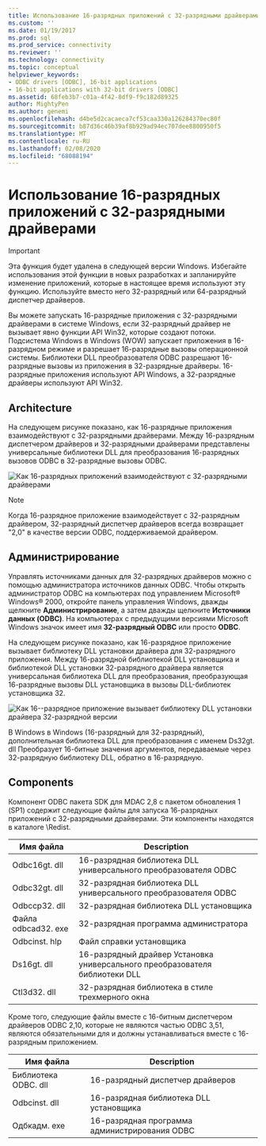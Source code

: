 ```yaml
---
title: Использование 16-разрядных приложений с 32-разрядными драйверами | Документация Майкрософт
ms.custom: ''
ms.date: 01/19/2017
ms.prod: sql
ms.prod_service: connectivity
ms.reviewer: ''
ms.technology: connectivity
ms.topic: conceptual
helpviewer_keywords:
- ODBC drivers [ODBC], 16-bit applications
- 16-bit applications with 32-bit drivers [ODBC]
ms.assetid: 68feb3b7-c01a-4f42-8df9-f9c182d89325
author: MightyPen
ms.author: genemi
ms.openlocfilehash: d4be5d2cacaeca7cf53caa330a126284370ec80f
ms.sourcegitcommit: b87d36c46b39af8b929ad94ec707dee8800950f5
ms.translationtype: MT
ms.contentlocale: ru-RU
ms.lasthandoff: 02/08/2020
ms.locfileid: "68088194"
---
```

# <a name="using-16-bit-applications-with-32-bit-drivers"></a>Использование 16-разрядных приложений с 32-разрядными драйверами
> [!IMPORTANT]  
>  Эта функция будет удалена в следующей версии Windows. Избегайте использования этой функции в новых разработках и запланируйте изменение приложений, которые в настоящее время используют эту функцию. Используйте вместо него 32-разрядный или 64-разрядный диспетчер драйверов.  
  
 Вы можете запускать 16-разрядные приложения с 32-разрядными драйверами в системе Windows, если 32-разрядный драйвер не вызывает явно функции API Win32, которые создают потоки. Подсистема Windows в Windows (WOW) запускает приложения в 16-разрядном режиме и разрешает 16-разрядные вызовы операционной системы. Библиотеки DLL преобразователя ODBC разрешают 16-разрядные вызовы из приложения в 32-разрядные драйверы. 16-разрядные приложения используют API Windows, а 32-разрядные драйверы используют API Win32.  
  
## <a name="architecture"></a>Architecture  
 На следующем рисунке показано, как 16-разрядные приложения взаимодействуют с 32-разрядными драйверами. Между 16-разрядным диспетчером драйверов и 32-разрядными драйверами представлены универсальные библиотеки DLL для преобразования 16-разрядных вызовов ODBC в 32-разрядные вызовы ODBC.  
  
 ![Как 16&#45;разрядных приложений взаимодействуют с 32&#45;разрядными драйверами](../../odbc/microsoft/media/sdka2.gif "sdka2")  
  
> [!NOTE]  
>  Когда 16-разрядное приложение взаимодействует с 32-разрядным драйвером, 32-разрядный диспетчер драйверов всегда возвращает "2,0" в качестве версии ODBC, поддерживаемой драйвером.  
  
## <a name="administration"></a>Администрирование  
 Управлять источниками данных для 32-разрядных драйверов можно с помощью администратора источников данных ODBC. Чтобы открыть администратор ODBC на компьютерах под управлением Microsoft® Windows® 2000, откройте панель управления Windows, дважды щелкните **Администрирование**, а затем дважды щелкните **Источники данных (ODBC)**. На компьютерах с предыдущими версиями Microsoft Windows значок имеет имя **32-разрядный ODBC** или просто **ODBC**.  
  
 На следующем рисунке показано, как 16-разрядное приложение вызывает библиотеку DLL установки драйвера для 32-разрядного приложения. Между 16-разрядной библиотекой DLL установщика и библиотекой DLL установки 32-разрядного драйвера является универсальная библиотека DLL для преобразования, преобразующая 16-разрядные вызовы DLL установщика в вызовы DLL-библиотек установщика 32.  
  
 ![Как 16-&#45;разрядное приложение вызывает библиотеку DLL установки драйвера 32&#45;разрядной версии](../../odbc/microsoft/media/sdka3.gif "sdka3")  
  
 В Windows в Windows (16-разрядный для 32-разрядный), дополнительная библиотека DLL для преобразования с именем Ds32gt. dll Преобразует 16-битные значения аргументов, передаваемые через 32-разрядную библиотеку DLL, обратно в 16-разрядную.  
  
## <a name="components"></a>Components  
 Компонент ODBC пакета SDK для MDAC 2,8 с пакетом обновления 1 (SP1) содержит следующие файлы для запуска 16-разрядных приложений с 32-разрядными драйверами. Эти компоненты находятся в каталоге \Redist.  
  
|Имя файла|Description|  
|---------------|-----------------|  
|Odbc16gt. dll|16-разрядная библиотека DLL универсального преобразователя ODBC|  
|Odbc32gt. dll|32-разрядная библиотека DLL универсального преобразователя ODBC|  
|Odbccp32. dll|32-разрядная библиотека DLL установщика|  
|Файла odbcad32. exe|32-разрядная программа администратора|  
|Odbcinst. hlp|Файл справки установщика|  
|Ds16gt. dll|16-разрядный драйвер Установка универсального преобразователя библиотеки DLL|  
|Ctl3d32. dll|32-разрядная библиотека в стиле трехмерного окна|  
  
 Кроме того, следующие файлы вместе с 16-битным диспетчером драйверов ODBC 2,10, которые не являются частью ODBC 3,51, являются обязательными для и должны устанавливаться вместе с 16-разрядным приложением.  
  
|Имя файла|Description|  
|---------------|-----------------|  
|Библиотека ODBC. dll|16-разрядный диспетчер драйверов|  
|Odbcinst. dll|16-разрядная библиотека DLL установщика|  
|Одбкадм. exe|16-разрядная программа администрирования ODBC|
